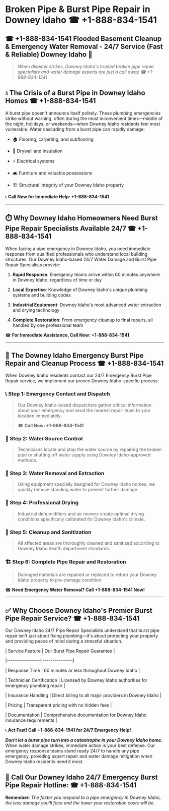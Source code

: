# Broken Pipe & Burst Pipe Repair in Downey Idaho ☎ +1-888-834-1541  
## ☎ +1-888-834-1541 Flooded Basement Cleanup & Emergency Water Removal - 24/7 Service (Fast & Reliable) Downey Idaho 🚨  

> *When disaster strikes, Downey Idaho's trusted broken pipe repair specialists and water damage experts are just a call away ☎ +1-888-834-1541*  

## 💧 The Crisis of a Burst Pipe in Downey Idaho Homes ☎ +1-888-834-1541  

A burst pipe doesn't announce itself politely. These plumbing emergencies strike without warning, often during the most inconvenient times—middle of the night, holidays, or weekends—when Downey Idaho residents feel most vulnerable. Water cascading from a burst pipe can rapidly damage:  

* 🏠 Flooring, carpeting, and subflooring  
* 🧱 Drywall and insulation  
* ⚡ Electrical systems  
* 🛋️ Furniture and valuable possessions  
* 🏗️ Structural integrity of your Downey Idaho property  

📞 **Call Now for Immediate Help: +1-888-834-1541**  

---  

## ⏱️ Why Downey Idaho Homeowners Need Burst Pipe Repair Specialists Available 24/7 ☎ +1-888-834-1541  

When facing a pipe emergency in Downey Idaho, you need immediate response from qualified professionals who understand local building structures. Our Downey Idaho-based 24/7 Water Damage and Burst Pipe Repair Specialists provide:  

1. **Rapid Response**: Emergency teams arrive within 60 minutes anywhere in Downey Idaho, regardless of time or day  
2. **Local Expertise**: Knowledge of Downey Idaho's unique plumbing systems and building codes  
3. **Industrial Equipment**: Downey Idaho's most advanced water extraction and drying technology  
4. **Complete Restoration**: From emergency cleanup to final repairs, all handled by one professional team  

☎ **For Immediate Assistance, Call Now: +1-888-834-1541**  

---  

## 🔧 The Downey Idaho Emergency Burst Pipe Repair and Cleanup Process ☎ +1-888-834-1541  

When Downey Idaho residents contact our 24/7 Emergency Burst Pipe Repair service, we implement our proven Downey Idaho-specific process:  

### 📞 Step 1: Emergency Contact and Dispatch  
> Our Downey Idaho-based dispatchers gather critical information about your emergency and send the nearest repair team to your location immediately.  
> ☎ **Call Now: +1-888-834-1541**  

### 🚿 Step 2: Water Source Control  
> Technicians locate and stop the water source by repairing the broken pipe or shutting off water supply using Downey Idaho-approved methods.  

### 🌊 Step 3: Water Removal and Extraction  
> Using equipment specially designed for Downey Idaho homes, we quickly remove standing water to prevent further damage.  

### 💨 Step 4: Professional Drying  
> Industrial dehumidifiers and air movers create optimal drying conditions specifically calibrated for Downey Idaho's climate.  

### 🧼 Step 5: Cleanup and Sanitization  
> All affected areas are thoroughly cleaned and sanitized according to Downey Idaho health department standards.  

### 🏗️ Step 6: Complete Pipe Repair and Restoration  
> Damaged materials are repaired or replaced to return your Downey Idaho property to pre-damage condition.  

☎ **Need Emergency Water Removal? Call +1-888-834-1541 Now!**  

---  

## ✅ Why Choose Downey Idaho's Premier Burst Pipe Repair Service? ☎ +1-888-834-1541  

Our Downey Idaho 24/7 Pipe Repair Specialists understand that burst pipe repair isn't just about fixing plumbing—it's about protecting your property and providing peace of mind during a stressful situation.  

| Service Feature | Our Burst Pipe Repair Guarantee |  
|-----------------|---------------|  
| Response Time | 60 minutes or less throughout Downey Idaho |  
| Technician Certification | Licensed by Downey Idaho authorities for emergency plumbing repair |  
| Insurance Handling | Direct billing to all major providers in Downey Idaho |  
| Pricing | Transparent pricing with no hidden fees |  
| Documentation | Comprehensive documentation for Downey Idaho insurance requirements |  

📞 **Act Fast! Call +1-888-834-1541 for 24/7 Emergency Help!**  

***Don't let a burst pipe turn into a catastrophe in your Downey Idaho home.*** When water damage strikes, immediate action is your best defense. Our emergency response teams stand ready 24/7 to handle any pipe emergency, providing expert repair and water damage mitigation when Downey Idaho residents need it most.  

## 📱 Call Our Downey Idaho 24/7 Emergency Burst Pipe Repair Hotline: ☎ +1-888-834-1541  

**Remember**: *The faster you respond to a pipe emergency in Downey Idaho, the less damage you'll face and the lower your restoration costs will be.*